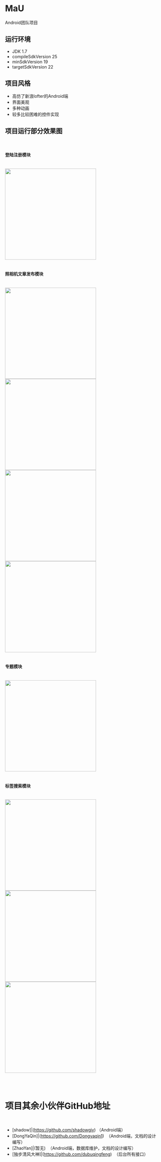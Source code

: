 # MaU
Android团队项目
## 运行环境
* JDK 1.7
* compileSdkVersion 25
* minSdkVersion 19
* targetSdkVersion 22
## 项目风格
* 高仿了新浪lofter的Android端
* 界面美观
* 多种动画
* 较多比较困难的控件实现
## 项目运行部分效果图
<br>

#### 登陆注册模块
<br>
<div  style="text-align:center;">
  <img src="https://github.com/GitHub-bigT/MaU/blob/master/images/mau_register.jpg" width="300px"/>
</div>
<br>

#### 照相机文章发布模块
<br>
<div>
  <img src="https://github.com/GitHub-bigT/MaU/blob/master/images/mau_camera2.jpg" width="300px"/>
  <img src="https://github.com/GitHub-bigT/MaU/blob/master/images/mau_camera.jpg" width="300px"/>  
  <img src="https://github.com/GitHub-bigT/MaU/blob/master/images/new1.jpg" width="300px"/>
  <img src="https://github.com/GitHub-bigT/MaU/blob/master/images/new2.jpg" width="300px"/>
</div>
<br>    
    
#### 专题模块
<br>            
<div>
  <img src="https://github.com/GitHub-bigT/MaU/blob/master/images/mau_special.jpg" width="300px"/> 
</div>
<br>    

#### 标签搜索模块
<br>            
<div>
  <img src="https://github.com/GitHub-bigT/MaU/blob/master/images/mau_label.jpg" width="300px"/>
  <img src="https://github.com/GitHub-bigT/MaU/blob/master/images/mau_labek_detail1.jpg" width="300px"/>
  <img src="https://github.com/GitHub-bigT/MaU/blob/master/images/mau_search.jpg" width="300px"/>  
</div>
<br>    
    
    
# 项目其余小伙伴GitHub地址
 
 * [shadow]|(https://github.com/shadowgjy)  （Android端）
 * [DongYaQin]|(https://github.com/Dongyaqin1)  （Android端，文档的设计编写）
 * [ZhaoYan]|(暂无)  （Android端，数据库维护，文档的设计编写）
 * [独步清风大神]|(https://github.com/dubuqingfeng)  （后台所有接口）
